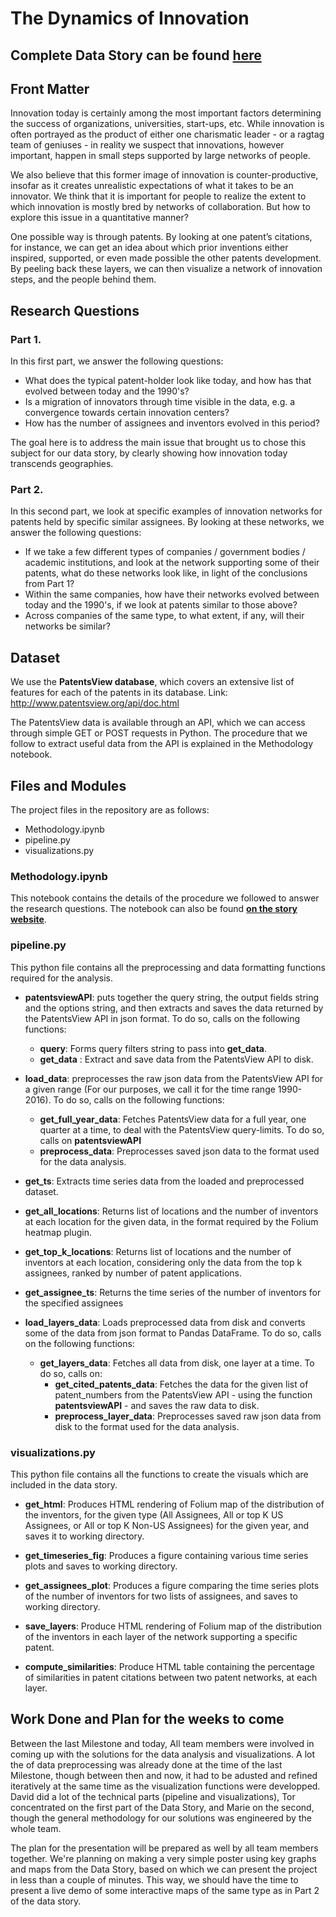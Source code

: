 # The Dynamics of Innovation

## Complete Data Story can be found **[here](https://cmdavid-epfl.github.io/)**

## Front Matter
Innovation today is certainly among the most important factors determining the success of organizations, universities, start-ups, etc. While innovation is often portrayed as the product of either one charismatic leader - or a ragtag team of geniuses - in reality we suspect that innovations, however important, happen in small steps supported by large networks of people.

We also believe that this former image of innovation is counter-productive, insofar as it creates unrealistic expectations of what it takes to be an innovator. We think that it is important for people to realize the extent to which innovation is mostly bred by networks of collaboration. But how to explore this issue in a quantitative manner?

One possible way is through patents. By looking at one patent’s citations, for instance, we can get an idea about which prior inventions either inspired, supported, or even made possible the other patents development. By peeling back these layers, we can then visualize a network of innovation steps, and the people behind them.


## Research Questions

### Part 1.

In this first part, we answer the following questions:
- What does the typical patent-holder look like today, and how has that evolved between today and the 1990's?
- Is a migration of innovators through time visible in the data, e.g. a convergence towards certain innovation centers?
- How has the number of assignees and inventors evolved in this period?

The goal here is to address the main issue that brought us to chose this subject for our data story, by clearly showing how innovation today transcends geographies.

### Part 2.

In this second part, we look at specific examples of innovation networks for patents held by specific similar assignees. By looking at these networks, we answer the following questions:
- If we take a few different types of companies / government bodies / academic institutions, and look at the network supporting some of their patents, what do these networks look like, in light of the conclusions from Part 1?
- Within the same companies, how have their networks evolved between today and the 1990's, if we look at patents similar to those above?
- Across companies of the same type, to what extent, if any, will their networks be similar?


## Dataset
We use the **PatentsView database**, which covers an extensive list of features for each of the patents in its database.
Link: http://www.patentsview.org/api/doc.html

The PatentsView data is available through an API, which we can access through simple GET or POST requests in Python. The procedure that we follow to extract useful data from the API is explained in the Methodology notebook.

## Files and Modules
The project files in the repository are as follows:
- Methodology.ipynb
- pipeline.py
- visualizations.py

### Methodology.ipynb
This notebook contains the details of the procedure we followed to answer the research questions. The notebook can also be found **[on the story website](https://cmdavid-epfl.github.io/methodology/)**.

### pipeline.py
This python file contains all the preprocessing and data formatting functions required for the analysis.

- **patentsviewAPI**: puts together the query string, the output fields string and the options string, and then extracts and saves the data returned by the PatentsView API in json format. To do so, calls on the following functions:
  - **query**: Forms query filters string to pass into **get_data**.
  - **get_data** : Extract and save data from the PatentsView API to disk.

- **load_data**: preprocesses the raw json data from the PatentsView API for a given range (For our purposes, we call it for the time range 1990-2016). To do so, calls on the following functions:
  - **get_full_year_data**: Fetches PatentsView data for a full year, one quarter at a time, to deal with the PatentsView query-limits. To do so, calls on **patentsviewAPI**
  - **preprocess_data**: Preprocesses saved json data to the format used for the data analysis.
  
- **get_ts**: Extracts time series data from the loaded and preprocessed dataset.

- **get_all_locations**: Returns list of locations and the number of inventors at each location for the given data, in the format required by the Folium heatmap plugin.

- **get_top_k_locations**: Returns list of locations and the number of inventors at each location, considering only the data from the top k assignees, ranked by number of patent applications.

- **get_assignee_ts**: Returns the time series of the number of inventors for the specified assignees

- **load_layers_data**: Loads preprocessed data from disk and converts some of the data from json format to Pandas DataFrame. To do so, calls on the following functions:
  - **get_layers_data**: Fetches all data from disk, one layer at a time. To do so, calls on:
    - **get_cited_patents_data**: Fetches the data for the given list of patent_numbers from the PatentsView API - using the function **patentsviewAPI** - and saves the raw data to disk.
    - **preprocess_layer_data**: Preprocesses saved raw json data from disk to the format used for the data analysis.

### visualizations.py
This python file contains all the functions to create the visuals which are included in the data story.

- **get_html**: Produces HTML rendering of Folium map of the distribution of the inventors, for the given type (All Assignees, All or top K US Assignees, or All or top K Non-US Assignees) for the given year, and saves it to working directory.
  
- **get_timeseries_fig**: Produces a figure containing various time series plots and saves to working directory.

- **get_assignees_plot**: Produces a figure comparing the time series plots of the number of inventors for two lists of assignees, and saves to working directory.

- **save_layers**: Produce HTML rendering of Folium map of the distribution of the inventors in each layer of the network supporting a specific patent.

- **compute_similarities**: Produce HTML table containing the percentage of similarities in patent citations between two patent networks, at each layer.


## Work Done and Plan for the weeks to come
Between the last Milestone and today, All team members were involved in coming up with the solutions for the data analysis and visualizations. A lot the of data preprocessing was already done at the time of the last Milestone, though between then and now, it had to be adusted and refined iteratively at the same time as the visualization functions were developped. David did a lot of the technical parts (pipeline and visualizations), Tor concentrated on the first part of the Data Story, and Marie on the second, though the general methodology for our solutions was engineered by the whole team.

The plan for the presentation will be prepared as well by all team members together. We're planning on making a very simple poster using key graphs and maps from the Data Story, based on which we can present the project in less than a couple of minutes. This way, we should have the time to present a live demo of some interactive maps of the same type as in Part 2 of the data story.

